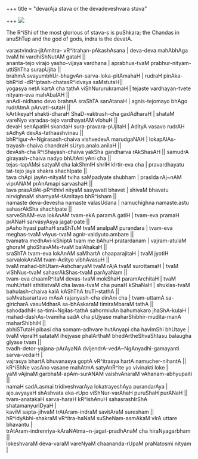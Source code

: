 +++
title = "devarAja stava or the devadeveshvara stava"

+++
[![](https://i0.wp.com/bp1.blogger.com/_ZhvcTTaaD_4/RbW6dy6_e0I/AAAAAAAAABg/idxmMbwdBTk/s320/indra.jpg)](http://bp1.blogger.com/_ZhvcTTaaD_4/RbW6dy6_e0I/AAAAAAAAABg/idxmMbwdBTk/s1600-h/indra.jpg)

The R^iShi of the most glorious of stava-s is puShkara; the Chandas in
anuShTup and the god of gods, indra is the devatA.

varastvindra-jitAmitra- vR^itrahan-pAkashAsana | deva-deva mahAbhAga
tvaM hi vardhiShNutAM gataH ||  
ananta-tejo virajo yasho-vijaya vardhana | aprabhus-tvaM
prabhur-nityam-uttiShTha surapUjita ||  
brahmA svayumbhUr-bhagvAn-sarva-loka-pitAmahaH | rudraH pinAka-bhR^id
-dR^iptash-chatasR^idvaya saMstutaH||  
yogasya netA kartA cha tathA viShNururukramaH | tejaste vardhayan-tvete
nityam-eva mahAbalAH ||  
anAdi-nidhano devo brahmA sraShTA sanAtanaH | agnis-tejomayo bhAgo
rudrAtmA pArvatI-sutaH ||  
kArtikeyaH shakti-dharaH ShaD-vaktrash-cha gadAdharaH | shataM vareNyo
varadas-tejo vardhayatAM vibhuH ||  
devaH senApatiH skandaH sura-pravara-pUjitaH | AdityA vasavo rudrAH
sAdhyA devAs-tathaashvinau ||  
bhR^igur-A\~Ngirasash-chaiva vishvedevA marudgaNAH |
lokapAlAs-trayash-chaiva chandraH sUryo.analo.anilaH ||  
devAsh-cha R^iShayash-chaiva yakSha gandharva rAkShasAH || samudrA
girayash-chaiva nadyo bhUtAni yAni cha ||  
tejas-tapAMsi satyaM cha lakShmIH shrIH kIrtir-eva cha | pravardhayatu
tat-tejo jaya shakra shachIpate ||  
tava chApi jayAn-nityaM tviha saMpadyate shubham | prasIda rAj\~nAM
viprANAM prAnAmapi sarvashaH ||  
tava prasAdAt-pR^ithivI nityaM sasyavatI bhavet | shivaM bhavatu
nirvighnaM shamyaM-tAmItayo bhR^isham ||  
namaste deva-devesha namaste valasUdana | namuchighna namaste.astu
sahasrAkSha shachIpate ||  
sarveShAM-eva lokAnAM tvam-ekA paramA gatiH | tvam-eva pramaH prANaH
sarvasyAsya jagat-pate ||  
pAsho hyasi pathaH sraShTuM tvaM analpaM purandara | tvam-eva
meghas-tvaM vAyus-tvaM agnir-vaidyuto.ambare ||  
tvamatra medhAvi-kShiptA tvam me bAhuH pratardanam | vajram-atulaM
ghoraM ghoShavAMs-tvaM balAhakaH ||  
sraShTA tvam-eva lokAnAM saMhartA chaaparajitaH | tvaM jyotiH
sarvalokAnAM tvam-Adityo vibhAvasuH ||  
tvaM mahad-bhUtam-AshcharyaM tvaM rAjA tvaM surottamaH | tvaM
viShNus-tvaM sahasrAkShas-tvaM parAyaNam ||  
tvam-eva chaamR^itaM devas-tvaM mokShaH paramArchitaH | tvaM muhUrtaH
sthitistvaM cha lavas-tvaM cha punaH kShaNaH | shuklas-tvaM
bahulash-chaiva kalA kAShThA truTi-stathA ||  
saMvatsarartavo mAsA rajanyash-cha dinAni cha | tvam-uttamA sa-giricharA
vasuMdharA sa-bhAskaraM timiraMbaraM tathA ||  
sahodadhiH sa-timi\~Ngilas-tathA sahormivAn bahumakaro jhaShA-kulaH |  
mahad-dashAs-tvamiha sadA cha pUjyase maharShibhir-mudita-manA
maharShibhiH ||  
abhiSTutaH pibasi cha somam-adhvare hutAnyapi cha havImShi bhUtaye |  
tvaM vipraIH satataM ihejyase phalArthaM bhedArtheShvaShtasu balaugha
gIyase tvam ||  
tvadh-detor-yajana-pArAyaNA dvijendrA-vedA\~NgAnyadhi-gamayanti
sarva-vedaiH |  
vajrasya bhartA bhuvanasya goptA vR^itrasya hartA namucher-nihantA ||  
kR^iShNe vasAno vasane mahAtmA satyAnR^ite yo vivinakti loke |  
yaM vAjinaM garbhaM-apAm-surANAM vaishvAnaraM vAhanam-abhyupaiti ||  
namaH sadA.asmai tridiveshvarAya lokatrayeshAya purandarAya |  
ajo.avyayaH shAshvata eka-rUpo viShNur-varAhaH puruShaH purANaH ||  
tvam-anatakaH sarva-haraH kR^ishAnuH sahasrashIrShA shatamanyurIDyaH |  
kaviM sapta-jihvaM trAtAram-indraM savitAraM suresham ||  
hR^idyAbhi-shakraM vR^itra-haNaM suSheNam-asmAkaM vIrA uttare bhavantu
|  
trAtAram-indrenriya-kAraNAtma\~n-jagat-pradhAnaM cha hiraNyagarbham ||  
lokeshvaraM deva-varaM vareNyaM chaananda-rUpaM praNatosmi nityam |
